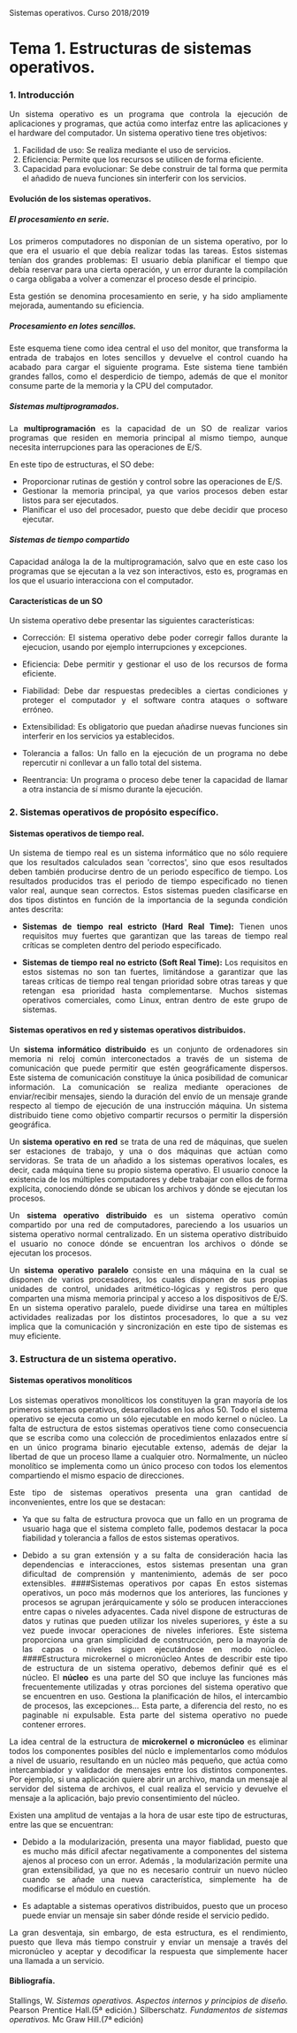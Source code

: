 Sistemas operativos. Curso 2018/2019

# Tema 1. Estructuras de sistemas operativos.

### 1. Introducción

<div style="text-align: justify">Un sistema operativo es un programa que controla la ejecución de aplicaciones y programas, que actúa como interfaz entre las aplicaciones y el hardware del computador. Un sistema operativo tiene tres objetivos:

1. Facilidad de uso: Se realiza mediante el uso de servicios.
2. Eficiencia: Permite que los recursos se utilicen de forma eficiente.
3. Capacidad para evolucionar: Se debe construir de tal forma que permita el añadido de nueva funciones sin interferir  con los servicios.

#### Evolución de los sistemas operativos.

##### El procesamiento en serie.
Los primeros computadores no disponían de un sistema operativo, por lo que era el usuario el que debía realizar todas las tareas. Estos sistemas tenían dos grandes problemas: El usuario debía planificar el tiempo que debía reservar para una cierta operación, y un error durante la compilación o carga obligaba a volver a comenzar el proceso desde el principio.

Esta gestión se denomina procesamiento en serie, y ha sido ampliamente mejorada, aumentando su eficiencia.
##### Procesamiento en lotes sencillos.
Este esquema tiene como idea central el uso del monitor, que transforma la entrada de trabajos en lotes sencillos y devuelve el control cuando ha acabado para cargar el siguiente programa. Este sistema tiene también grandes fallos, como el desperdicio de tiempo, además de que el monitor consume parte de la memoria y la CPU del computador.

##### Sistemas multiprogramados.

La **multiprogramación** es la capacidad de un SO de realizar varios programas que residen en memoria principal al mismo tiempo, aunque necesita interrupciones para las operaciones de E/S.

En este tipo de estructuras, el SO debe:

- Proporcionar rutinas de gestión y control sobre las operaciones de E/S.
- Gestionar la memoria principal, ya que varios procesos deben estar listos para ser ejecutados.
- Planificar el uso del procesador, puesto que debe decidir que proceso ejecutar.

##### Sistemas de tiempo compartido
Capacidad análoga la de la multiprogramación, salvo que en este caso los programas que se ejecutan a la vez son interactivos, esto es, programas en los que el usuario interacciona con el computador.

#### Características de un SO
Un sistema operativo debe presentar las siguientes características:

- Corrección: El sistema operativo debe poder corregir fallos durante la ejecucion, usando por ejemplo interrupciones y excepciones.

- Eficiencia: Debe permitir y gestionar el uso de los recursos de forma eficiente.

- Fiabilidad: Debe dar respuestas predecibles a ciertas condiciones y proteger el computador y el software contra ataques o software erróneo.

- Extensibilidad: Es obligatorio que puedan añadirse nuevas funciones sin interferir en los servicios ya establecidos.

- Tolerancia a fallos: Un fallo en la ejecución de un programa no debe repercutir ni conllevar a un fallo total del sistema.

- Reentrancia:  Un programa o proceso debe tener la capacidad de llamar a otra instancia de sí mismo durante la ejecución.

### 2. Sistemas operativos de propósito específico.

#### Sistemas operativos de tiempo real.
Un sistema de tiempo real es un sistema informático que no sólo requiere que los resultados calculados sean 'correctos', sino que esos resultados deben también producirse dentro de un periodo específico de tiempo. Los resultados producidos tras el periodo de tiempo especificado no tienen valor real, aunque sean correctos. Estos sistemas pueden clasificarse en dos tipos distintos en función de la importancia de la segunda condición antes descrita:

- **Sistemas de tiempo real estricto (Hard Real Time):** Tienen unos requisitos muy fuertes que garantizan que las tareas de tiempo real críticas se completen dentro del periodo especificado.

- **Sistemas de tiempo real no estricto (Soft Real Time):** Los requisitos en estos sistemas no son tan fuertes, limitándose a garantizar que las tareas críticas de tiempo real tengan prioridad sobre otras tareas y que retengan esa prioridad hasta complementarse. Muchos sistemas operativos comerciales, como Linux, entran dentro de este grupo de sistemas.

#### Sistemas operativos en red y sistemas operativos distribuidos.

Un **sistema informático distribuido** es un conjunto de ordenadores sin memoria ni reloj común interconectados a través de un sistema de comunicación que puede permitir que estén geográficamente dispersos. Este sistema de comunicación constituye la  única posibilidad de comunicar información. La  comunicación  se  realiza  mediante operaciones  de  enviar/recibir  mensajes,  siendo  la  duración  del envío de un mensaje grande respecto al tiempo de ejecución de una instrucción máquina. Un sistema distribuido tiene como objetivo compartir recursos o permitir la dispersión geográfica.

Un **sistema operativo en red** se trata de una red de máquinas, que suelen ser estaciones de trabajo, y una o dos máquinas que actúan como servidoras. Se trata de un añadido a los sistemas operativos locales, es decir, cada máquina tiene su propio sistema operativo. El usuario conoce la existencia de los múltiples computadores y debe trabajar con ellos de forma explícita, conociendo dónde se ubican los archivos y dónde se ejecutan los procesos.

Un **sistema operativo distribuido** es un sistema operativo común compartido por una red de computadores, pareciendo a los usuarios un sistema operativo normal centralizado. En un sistema operativo distribuido el usuario no conoce dónde se encuentran los archivos o dónde se ejecutan los procesos.

Un **sistema operativo paralelo** consiste en una máquina en la cual se disponen de varios procesadores, los cuales disponen de sus propias unidades de control, unidades aritmético-lógicas y registros pero que comparten una misma memoria principal y acceso a los dispositivos de E/S. En un sistema operativo paralelo, puede dividirse una tarea en múltiples actividades realizadas por los distintos procesadores, lo que a su vez implica que la comunicación y sincronización en este tipo de sistemas es muy eficiente.

### 3. Estructura de un sistema operativo.

#### Sistemas operativos monolíticos

Los sistemas operativos monolíticos los constituyen la gran mayoría de los primeros sistemas operativos, desarrollados en los años 50. Todo el sistema operativo se ejecuta como un sólo ejecutable en modo kernel o núcleo. La falta de estructura de estos sistemas operativos tiene como consecuencia que se escriba como una colección de procedimientos enlazados entre sí en un único programa binario ejecutable extenso, además de dejar la libertad de que un proceso llame a cualquier otro. Normalmente, un núcleo monolítico se implementa como un único proceso con todos los elementos compartiendo el mismo espacio de direcciones.

Este tipo de sistemas operativos presenta una gran cantidad de inconvenientes, entre los que se destacan:

- Ya que su falta de estructura provoca que un fallo en un programa de usuario haga que el sistema completo falle, podemos destacar la poca fiabilidad y tolerancia a fallos de estos sistemas operativos.

- Debido a su gran extensión y a su falta de consideración hacia las dependencias e interacciones, estos sistemas presentan una gran dificultad de comprensión y mantenimiento, además de ser poco extensibles. 
####Sistemas operativos por capas
En estos sistemas operativos, un poco más modernos que los anteriores, las funciones y procesos se agrupan jerárquicamente y sólo se producen interacciones entre capas o niveles adyacentes. Cada nivel dispone de estructuras de datos y rutinas que pueden utilizar los niveles superiores, y éste a su vez puede invocar operaciones de niveles inferiores.  Este sistema proporciona una gran simplicidad de construcción, pero la mayoría de las capas o niveles siguen ejecutándose en modo núcleo.
####Estructura microkernel o micronúcleo
Antes de describir este tipo de estructura de un sistema operativo, debemos definir qué es el núcleo. El **núcleo** es una parte del SO que incluye las funciones más frecuentemente utilizadas y otras porciones del sistema operativo que se encuentren en uso. Gestiona  la planificación de hilos, el intercambio de procesos, las excepciones... Esta parte, a diferencia del resto, no es paginable ni expulsable. Esta parte del sistema operativo no puede contener errores.

La idea central de la estructura de **microkernel o micronúcleo** es eliminar todos los componentes posibles del núclo e implementarlos como módulos a nivel de usuario, resultando en un núcleo más pequeño, que actúa como intercambiador y validador de mensajes entre los distintos componentes. Por ejemplo, si una aplicación quiere abrir un archivo, manda un mensaje al servidor del sistema de archivos, el cual realiza el servicio y devuelve el mensaje a la aplicación, bajo previo consentimiento del núcleo.

Existen una amplitud de ventajas a la hora de usar este tipo de estructuras, entre las que se encuentran:

- Debido a la modularización, presenta una mayor fiablidad, puesto que es mucho más difícil afectar negativamente a componentes del sistema ajenos al proceso con un error. Además , la modularización permite una gran extensibilidad, ya que no es necesario contruir un nuevo núcleo cuando se añade una nueva característica, simplemente ha de modificarse el módulo en cuestión.

- Es adaptable a sistemas operativos distribuidos, puesto que un proceso puede enviar un mensaje sin saber dónde reside el servicio pedido.

La gran desventaja, sin embargo, de esta estructura, es el rendimiento, puesto que lleva más tiempo construir y enviar un mensaje a través del micronúcleo y aceptar y decodificar la respuesta que simplemente hacer una llamada a un servicio.

#### Bibliografía.

Stallings, W. *Sistemas operativos. Aspectos internos y principios de diseño.* Pearson Prentice Hall.(5ª edición.)
Silberschatz. *Fundamentos de sistemas operativos.* Mc Graw Hill.(7ª edición)
</div>
